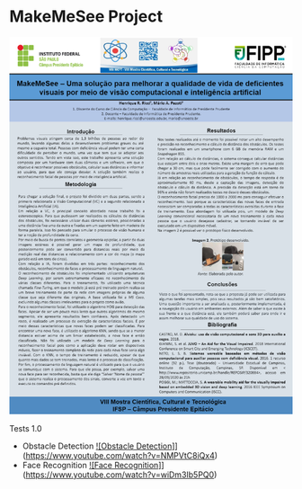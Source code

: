 # MakeMeSee Project

![alt text](https://github.com/riccihenrique/MakeMeSee/blob/master/imgs/resumo.png)


Tests 1.0

- Obstacle Detection
[![Obstacle Detection]](https://img.youtube.com/vi/NMPVtC8iQx4/0.jpg)](https://www.youtube.com/watch?v=NMPVtC8iQx4)
- Face Recognition
[![Face Recognition]](https://img.youtube.com/vi/wiDm3Ib5PQ0/0.jpg)](https://www.youtube.com/watch?v=wiDm3Ib5PQ0)
